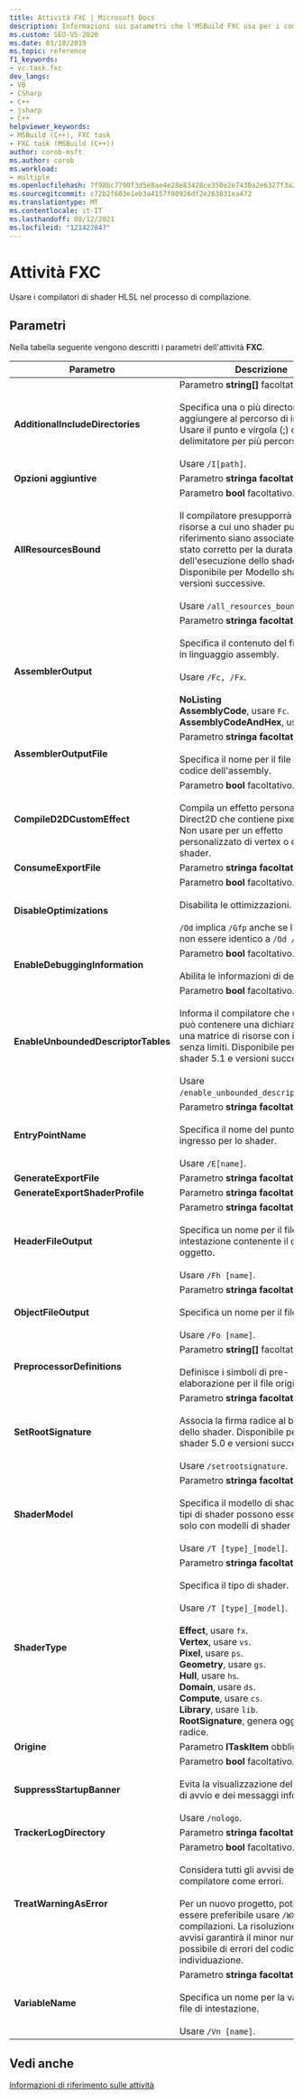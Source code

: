 ```yaml
---
title: Attività FXC | Microsoft Docs
description: Informazioni sui parametri che l'MSBuild FXC usa per i compilatori di shader HLSL nel processo di compilazione.
ms.custom: SEO-VS-2020
ms.date: 03/10/2019
ms.topic: reference
f1_keywords:
- vc.task.fxc
dev_langs:
- VB
- CSharp
- C++
- jsharp
- C++
helpviewer_keywords:
- MSBuild (C++), FXC task
- FXC task (MSBuild (C++))
author: corob-msft
ms.author: corob
ms.workload:
- multiple
ms.openlocfilehash: 7f98bc7790f3d5e8ae4e28e83428ce350e2e7430a2e6327f3a2a559e86e37370
ms.sourcegitcommit: c72b2f603e1eb3a4157f00926df2e263831ea472
ms.translationtype: MT
ms.contentlocale: it-IT
ms.lasthandoff: 08/12/2021
ms.locfileid: "121427847"
---
```

# <a name="fxc-task"></a>Attività FXC

Usare i compilatori di shader HLSL nel processo di compilazione.

## <a name="parameters"></a>Parametri

Nella tabella seguente vengono descritti i parametri dell'attività **FXC**.

|Parametro|Descrizione|
|---------------|-----------------|
|**AdditionalIncludeDirectories**|Parametro **string[]** facoltativo.<br/><br/>Specifica una o più directory da aggiungere al percorso di inclusione. Usare il punto e virgola (;) come delimitatore per più percorsi.<br/><br/>Usare `/I[path]`.|
|**Opzioni aggiuntive**|Parametro **stringa facoltativo.**|
|**AllResourcesBound**|Parametro **bool** facoltativo.<br/><br/>Il compilatore presupporrà che tutte le risorse a cui uno shader può fare riferimento siano associate e in uno stato corretto per la durata dell'esecuzione dello shader. Disponibile per Modello shader 5.1 e versioni successive.<br/><br/>Usare `/all_resources_bound`.|
|**AssemblerOutput**|Parametro **stringa facoltativo.**<br/><br/>Specifica il contenuto del file di output in linguaggio assembly.<br/><br/>Usare `/Fc, /Fx`.<br/><br/>**NoListing**<br/>**AssemblyCode**, usare `Fc`.<br/>**AssemblyCodeAndHex**, usare `Fx`.|
|**AssemblerOutputFile**|Parametro **stringa facoltativo.**<br/><br/>Specifica il nome per il file listato di codice dell'assembly.|
|**CompileD2DCustomEffect**|Parametro **bool** facoltativo.<br/><br/>Compila un effetto personalizzato Direct2D che contiene pixel shader. Non usare per un effetto personalizzato di vertex o compute shader.|
|**ConsumeExportFile**|Parametro **stringa facoltativo.**|
|**DisableOptimizations**|Parametro **bool** facoltativo.<br/><br/>Disabilita le ottimizzazioni.<br/><br/>`/Od` implica `/Gfp` anche se l'output può non essere identico a `/Od /Gfp`.|
|**EnableDebuggingInformation**|Parametro **bool** facoltativo.<br/><br/>Abilita le informazioni di debug.|
|**EnableUnboundedDescriptorTables**|Parametro **bool** facoltativo.<br/><br/>Informa il compilatore che uno shader può contenere una dichiarazione di una matrice di risorse con intervallo senza limiti. Disponibile per Modello shader 5.1 e versioni successive.<br/><br/>Usare `/enable_unbounded_descriptor_tables`.|
|**EntryPointName**|Parametro **stringa facoltativo.**<br/><br/>Specifica il nome del punto di ingresso per lo shader.<br/><br/>Usare `/E[name]`.|
|**GenerateExportFile**|Parametro **stringa facoltativo.**|
|**GenerateExportShaderProfile**|Parametro **stringa facoltativo.**|
|**HeaderFileOutput**|Parametro **stringa facoltativo.**<br/><br/>Specifica un nome per il file di intestazione contenente il codice oggetto.<br/><br/>Usare `/Fh [name]`.|
|**ObjectFileOutput**|Parametro **stringa facoltativo.**<br/><br/>Specifica un nome per il file oggetto.<br/><br/>Usare `/Fo [name]`.|
|**PreprocessorDefinitions**|Parametro **string[]** facoltativo.<br/><br/>Definisce i simboli di pre-elaborazione per il file origine.|
|**SetRootSignature**|Parametro **stringa facoltativo.**<br/><br/>Associa la firma radice al bytecode dello shader. Disponibile per Modello shader 5.0 e versioni successive.<br/><br/>Usare `/setrootsignature`.|
|**ShaderModel**|Parametro **stringa facoltativo.**<br/><br/>Specifica il modello di shader. Alcuni tipi di shader possono essere usati solo con modelli di shader recenti.<br/><br/>Usare `/T [type]_[model]`.|
|**ShaderType**|Parametro **stringa facoltativo.**<br/><br/>Specifica il tipo di shader.<br/><br/>Usare `/T [type]_[model]`.<br/><br/>**Effect**, usare `fx`.<br/>**Vertex**, usare `vs`.<br/>**Pixel**, usare `ps`.<br/>**Geometry**, usare `gs`.<br/>**Hull**, usare `hs`.<br/>**Domain**, usare `ds`.<br/>**Compute**, usare `cs`.<br/>**Library**, usare `lib`.<br/>**RootSignature**, genera oggetto firma radice.|
|**Origine**|Parametro **ITaskItem** obbligatorio.|
|**SuppressStartupBanner**|Parametro **bool** facoltativo.<br/><br/>Evita la visualizzazione del messaggio di avvio e dei messaggi informativi.<br/><br/>Usare `/nologo`.|
|**TrackerLogDirectory**|Parametro **stringa facoltativo.**|
|**TreatWarningAsError**|Parametro **bool** facoltativo.<br/><br/>Considera tutti gli avvisi del compilatore come errori.<br/><br/>Per un nuovo progetto, potrebbe essere preferibile usare `/WX` in tutte le compilazioni. La risoluzione degli avvisi garantirà il minor numero possibile di errori del codice di difficile individuazione.|
|**VariableName**|Parametro **stringa facoltativo.**<br/><br/>Specifica un nome per la variabile nel file di intestazione.<br/><br/>Usare `/Vn [name]`.|

## <a name="see-also"></a>Vedi anche

[Informazioni di riferimento sulle attività](../msbuild/msbuild-task-reference.md)